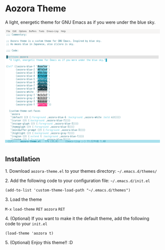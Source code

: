 # Aozora Theme

A light, energetic theme for GNU Emacs as if you were under the blue sky.

![Screenshot](screenshot.png)

## Installation

1\. Download `aozora-theme.el` to your themes directory: `~/.emacs.d/themes/`

2\. Add the following code to your configuration file: `~/.emacs.d/init.el`

```elisp
(add-to-list 'custom-theme-load-path "~/.emacs.d/themes")
```

3\. Load the theme

`M-x` `load-theme` `RET` `aozora` `RET`

4\. (Optional) If you want to make it the default theme, add the following code to your `init.el`

```elisp
(load-theme 'aozora t)
```

5\. (Optional) Enjoy this theme!! :D
